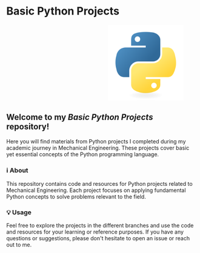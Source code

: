 # Basic Python Projects
&nbsp; &nbsp; &nbsp; &nbsp; &nbsp; &nbsp; &nbsp; &nbsp; &nbsp; &nbsp; &nbsp; &nbsp; &nbsp; &nbsp; &nbsp; &nbsp; &nbsp; &nbsp; &nbsp; &nbsp; &nbsp; &nbsp; &nbsp; &nbsp; &nbsp; &nbsp; &nbsp; &nbsp; &nbsp; &nbsp; &nbsp; &nbsp; &nbsp; &nbsp; <a href="https://www.python.org" target="_blank" rel="noreferrer"> <img src="https://raw.githubusercontent.com/devicons/devicon/master/icons/python/python-original.svg" alt="Python" width="200" height="200"/> </a>

## Welcome to my <em>Basic Python Projects</em> repository!
Here you will find materials from Python projects I completed during my academic journey in Mechanical Engineering. These projects cover basic yet essential concepts of the Python programming language.

### ℹ️ About 
This repository contains code and resources for Python projects related to Mechanical Engineering. Each project focuses on applying fundamental Python concepts to solve problems relevant to the field.

### 💡 Usage
Feel free to explore the projects in the different branches and use the code and resources for your learning or reference purposes. If you have any questions or suggestions, please don't hesitate to open an issue or reach out to me.

